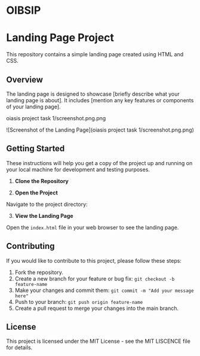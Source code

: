 # OIBSIP
# Landing Page Project

This repository contains a simple landing page created using HTML and CSS.

## Overview

The landing page is designed to showcase [briefly describe what your landing page is about]. It includes [mention any key features or components of your landing page]. 

oiasis project task 1/screenshot.png.png

![Screenshot of the Landing Page](oiasis project task 1/screenshot.png.png)


## Getting Started

These instructions will help you get a copy of the project up and running on your local machine for development and testing purposes.

1. **Clone the Repository**


2. **Open the Project**

Navigate to the project directory:


3. **View the Landing Page**

Open the `index.html` file in your web browser to see the landing page.

## Contributing

If you would like to contribute to this project, please follow these steps:

1. Fork the repository.
2. Create a new branch for your feature or bug fix: `git checkout -b feature-name`
3. Make your changes and commit them: `git commit -m "Add your message here"`
4. Push to your branch: `git push origin feature-name`
5. Create a pull request to merge your changes into the main branch.

## License

This project is licensed under the MIT License - see the MIT LISCENCE file for details.


